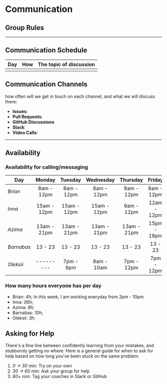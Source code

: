 # Communication

## Group Rules

<!-- any general rules you'd like to set for your group? -->

---

## Communication Schedule

| Day | How | The topic of discussion |
| --- | :-: | ----------------------- |
|     |     |                         |

## Communication Channels

how often will we get in touch on each channel, and what we will discuss there:

- **Issues**:
- **Pull Requests**:
- **GitHub Discussions**
- **Slack**:
- **Video Calls**:

---

## Availability

### Availability for calling/messaging

| Day        |   Monday    |   Tuesday   |  Wednesday  |  Thursday   |   Friday    |  Saturday   |   Sunday   |
| ---------- | :---------: | :---------: | :---------: | :---------: | :---------: | :---------: | :--------: |
| _Brian_    | 8am - 12pm  | 8am - 12pm  | 8am - 12pm  | 8am - 12pm  | 8am - 12pm  | 8am - 12pm  | 8am - 12pm |
| _Inna_     | 15am - 12pm | 15am - 12pm | 15am - 12pm | 9am - 12pm  | 12am - 12pm | 9am - 12pm  |  --------  |
| _Azima_    | 13am - 21pm | 13am - 21pm | 13am - 21pm | 13am - 21pm | 15pm - 18pm | 10am - 14pm |  --------  |
| _Barnabas_ |   13 - 23   |   13 - 23   |   13 - 23   |   13 - 23   |   13 - 23   |   13 - 23   |  --------  |
| _Oleksii_  |  ---------  |  7pm - 9pm  | 8am - 10am  | 7pm - 12pm  | 7pm - 12pm  | 7pm - 12pm  | 7am - 10am |

### How many hours everyone has per day

- Brian: _4h_; In this week, I am working everyday from 2pm - 10pm
- Inna: _06h_;
- Azima: _8h_;
- Barnabas: _10h_;
- Oleksii: _3h_;

## Asking for Help

There's a fine line between confidently learning from your mistakes, and
stubbornly getting no where. Here is a general guide for when to ask for help
based on how long you've been stuck on the same problem:

1. _0 -> 30 min_: Try on your own
2. _30 -> 60 min_: Ask your group for help
3. _60+ min_: Tag your coaches in Slack or GitHub
